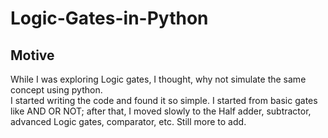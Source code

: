 # Logic-Gates-in-Python

## Motive
While I was exploring Logic gates, I thought, why not simulate the same concept using python.
<br/> I started writing the code and found it so simple. I started from basic gates like AND OR NOT; after that, I moved slowly to the Half adder, subtractor, advanced Logic gates, comparator, etc. Still more to add.
<br/>
